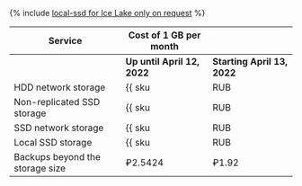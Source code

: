 {% include [local-ssd for Ice Lake only on request](../../_includes/ice-lake-local-ssd-note.md) %}

| Service                         | Cost of 1 GB per month                                              |  | 
| ----- | ----- | ---- |
| | **Up until April 12, 2022** | **Starting  April 13, 2022** |
| HDD network storage        | {{ sku|RUB|mdb.cluster.network-hdd.pg|month|string }}               | ₽3.20 |
| Non-replicated SSD storage | {{ sku|RUB|mdb.cluster.network-ssd-nonreplicated.pg|month|string }} | ₽8.80 |
| SSD network storage        | {{ sku|RUB|mdb.cluster.network-nvme.pg|month|string }}              | ₽13.01 |
| Local SSD storage          | {{ sku|RUB|mdb.cluster.local-nvme.pg|month|string }}                | ₽13.01 |
| Backups beyond the storage size | ₽2.5424                                                             | ₽1.92 |
